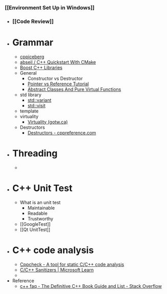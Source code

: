 ### [[Environment Set Up in Windows]]
- ### [[Code Review]]
- # Grammar
	- [cppiceberg](https://fouronnes.github.io/cppiceberg/)
	- [abseil / C++ Quickstart With CMake](https://abseil.io/docs/cpp/quickstart-cmake.html)
	- [Boost C++ Libraries](https://www.boost.org/)
	- General
		- Constructor vs Destructor
		- [Pointer vs Reference Tutorial](https://www.geeksforgeeks.org/different-ways-to-use-const-with-reference-to-a-pointer-in-c/)
		- [Abstract Classes And Pure Virtual Functions](https://www.youtube.com/watch?v=wE0_F4LpGVc)
	- std library
		- [std::variant](https://en.cppreference.com/w/cpp/utility/variant)
		- [std::visit](https://en.cppreference.com/w/cpp/utility/variant/visit)
	- template
	- virtuality
		- [Virtuality (gotw.ca)](http://www.gotw.ca/publications/mill18.htm)
	- Destructors
		- [Destructors - cppreference.com](https://en.cppreference.com/w/cpp/language/destructor)
- # Threading
	-
- # C++ Unit Test
	- What is an unit test
		- Maintainable
		- Readable
		- Trustworthy
	- [[GoogleTest]]
	- [[Qt UnitTest]]
- # C++ code analysis
	- [Cppcheck - A tool for static C/C++ code analysis](https://cppcheck.sourceforge.io/)
	- [C/C++ Sanitizers | Microsoft Learn](https://learn.microsoft.com/en-us/cpp/sanitizers/?view=msvc-170)
	-
- Reference
	- [c++ faq - The Definitive C++ Book Guide and List - Stack Overflow](https://stackoverflow.com/questions/388242/the-definitive-c-book-guide-and-list)